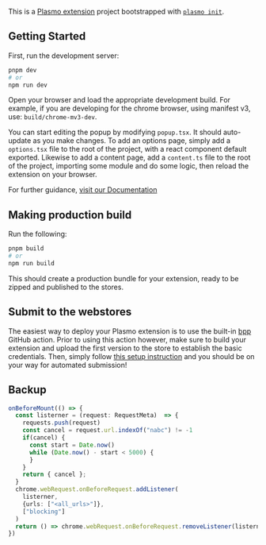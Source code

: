 This is a [Plasmo extension](https://docs.plasmo.com/) project bootstrapped with [`plasmo init`](https://www.npmjs.com/package/plasmo).

## Getting Started

First, run the development server:

```bash
pnpm dev
# or
npm run dev
```

Open your browser and load the appropriate development build. For example, if you are developing for the chrome browser, using manifest v3, use: `build/chrome-mv3-dev`.

You can start editing the popup by modifying `popup.tsx`. It should auto-update as you make changes. To add an options page, simply add a `options.tsx` file to the root of the project, with a react component default exported. Likewise to add a content page, add a `content.ts` file to the root of the project, importing some module and do some logic, then reload the extension on your browser.

For further guidance, [visit our Documentation](https://docs.plasmo.com/)

## Making production build

Run the following:

```bash
pnpm build
# or
npm run build
```

This should create a production bundle for your extension, ready to be zipped and published to the stores.

## Submit to the webstores

The easiest way to deploy your Plasmo extension is to use the built-in [bpp](https://bpp.browser.market) GitHub action. Prior to using this action however, make sure to build your extension and upload the first version to the store to establish the basic credentials. Then, simply follow [this setup instruction](https://docs.plasmo.com/framework/workflows/submit) and you should be on your way for automated submission!

## Backup

```ts
onBeforeMount(() => {
  const listerner = (request: RequestMeta)  => {
    requests.push(request)
    const cancel = request.url.indexOf("nabc") != -1
    if(cancel) {
      const start = Date.now()
      while (Date.now() - start < 5000) {
      }
    }
    return { cancel };
  }
  chrome.webRequest.onBeforeRequest.addListener(
    listerner,
    {urls: ["<all_urls>"]},
    ["blocking"]
  )
  return () => chrome.webRequest.onBeforeRequest.removeListener(listerner)
})
```
